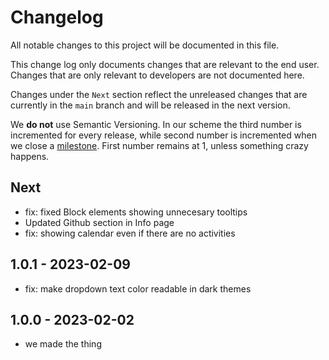 # Changelog

All notable changes to this project will be documented in this file.

This change log only documents changes that are relevant to the end user. Changes that are only relevant to developers are not documented here.

Changes under the `Next` section reflect the unreleased changes that are currently in the `main` branch and will be released in the next version.

We **do not** use Semantic Versioning. In our scheme the third number is incremented for every release, while second number is incremented when we close a [milestone](https://github.com/habiteam/habitea/milestones). First number remains at 1, unless something crazy happens.

## Next

- fix: fixed Block elements showing unnecesary tooltips
- Updated Github section in Info page
- fix: showing calendar even if there are no activities

## 1.0.1 - 2023-02-09

- fix: make dropdown text color readable in dark themes

## 1.0.0 - 2023-02-02

- we made the thing
